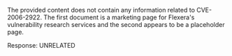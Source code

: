 The provided content does not contain any information related to CVE-2006-2922. The first document is a marketing page for Flexera's vulnerability research services and the second appears to be a placeholder page.

Response: UNRELATED